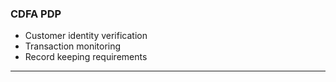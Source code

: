 ### CDFA PDP

- Customer identity verification
- Transaction monitoring
- Record keeping requirements

---
